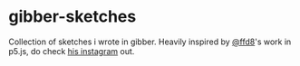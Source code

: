 # gibber-sketches

Collection of sketches i wrote in gibber. Heavily inspired by [@ffd8](https://github.com/ffd8)'s work in p5.js, do check [his instagram](https://www.instagram.com/teddavisdotorg) out.

